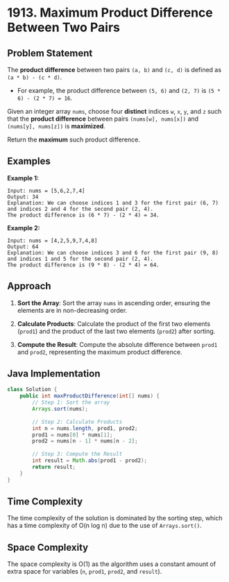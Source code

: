 # 1913. Maximum Product Difference Between Two Pairs
## Problem Statement
The **product difference** between two pairs `(a, b)` and `(c, d)` is defined as `(a * b) - (c * d)`.

- For example, the product difference between `(5, 6)` and `(2, 7)` is `(5 * 6) - (2 * 7) = 16`.

Given an integer array `nums`, choose four **distinct** indices `w`, `x`, `y`, and `z` such that the **product difference** between pairs `(nums[w], nums[x])` and `(nums[y], nums[z])` is **maximized**.

Return the **maximum** such product difference.

## Examples
**Example 1:**
```plaintext
Input: nums = [5,6,2,7,4]
Output: 34
Explanation: We can choose indices 1 and 3 for the first pair (6, 7) and indices 2 and 4 for the second pair (2, 4).
The product difference is (6 * 7) - (2 * 4) = 34.
```
**Example 2:**
```plaintext
Input: nums = [4,2,5,9,7,4,8]
Output: 64
Explanation: We can choose indices 3 and 6 for the first pair (9, 8) and indices 1 and 5 for the second pair (2, 4).
The product difference is (9 * 8) - (2 * 4) = 64.
```
## Approach

1. **Sort the Array**: Sort the array `nums` in ascending order, ensuring the elements are in non-decreasing order.

2. **Calculate Products**: Calculate the product of the first two elements (`prod1`) and the product of the last two elements (`prod2`) after sorting.

3. **Compute the Result**: Compute the absolute difference between `prod1` and `prod2`, representing the maximum product difference.

## Java Implementation

```java
class Solution {
    public int maxProductDifference(int[] nums) {
        // Step 1: Sort the array
        Arrays.sort(nums);
        
        // Step 2: Calculate Products
        int n = nums.length, prod1, prod2;
        prod1 = nums[0] * nums[1];
        prod2 = nums[n - 1] * nums[n - 2];
        
        // Step 3: Compute the Result
        int result = Math.abs(prod1 - prod2);
        return result;
    }
}
```
## Time Complexity
The time complexity of the solution is dominated by the sorting step, which has a time complexity of O(n log n) due to the use of `Arrays.sort()`.

## Space Complexity
The space complexity is O(1) as the algorithm uses a constant amount of extra space for variables (`n`, `prod1`, `prod2`, and `result`).
